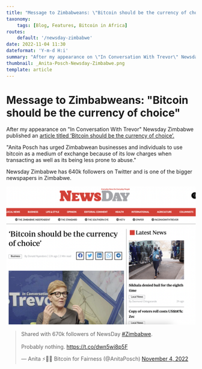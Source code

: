 ```yaml
---
title: "Message to Zimbabweans: \"Bitcoin should be the currency of choice\""
taxonomy:
    tags: [Blog, Features, Bitcoin in Africa]
routes:
    default: '/newsday-zimbabwe'
date: 2022-11-04 11:30
dateformat: 'Y-m-d H:i'
summary: "After my appearance on \"In Conversation With Trevor\" Newsday Zimbabwe published an article titled ‘Bitcoin should be the currency of choice’. \"Anita Posch has urged Zimbabwean businesses and individuals to use bitcoin as a medium of exchange because of its low charges when transacting as well as its being less prone to abuse.\""
thumbnail: _Anita-Posch-Newsday-Zimbabwe.png
template: article
---
```


# Message to Zimbabweans: "Bitcoin should be the currency of choice"

After my appearance on "In Conversation With Trevor" Newsday Zimbabwe published an [article titled ‘Bitcoin should be the currency of choice’.](https://www.newsday.co.zw/business/article/200002981/bitcoin-should-be-the-currency-of-choice)

"Anita Posch has urged Zimbabwean businesses and individuals to use bitcoin as a medium of exchange because of its low charges when transacting as well as its being less prone to abuse."

Newsday Zimbabwe has 640k followers on Twitter and is one of the bigger newspapers in Zimbabwe.

![](_anita-posch-newsday-zimbabwe.png)

<blockquote class="twitter-tweet"><p lang="en" dir="ltr">Shared with 670k followers of NewsDay <a href="https://twitter.com/hashtag/Zimbabwe?src=hash&amp;ref_src=twsrc%5Etfw">#Zimbabwe</a>.<br><br>Probably nothing. <a href="https://t.co/dwn5wi8p5F">https://t.co/dwn5wi8p5F</a></p>&mdash; Anita ⚡🏳️‍🌈 Bitcoin for Fairness (@AnitaPosch) <a href="https://twitter.com/AnitaPosch/status/1588486255972876288?ref_src=twsrc%5Etfw">November 4, 2022</a></blockquote> <script async src="https://platform.twitter.com/widgets.js" charset="utf-8"></script>

